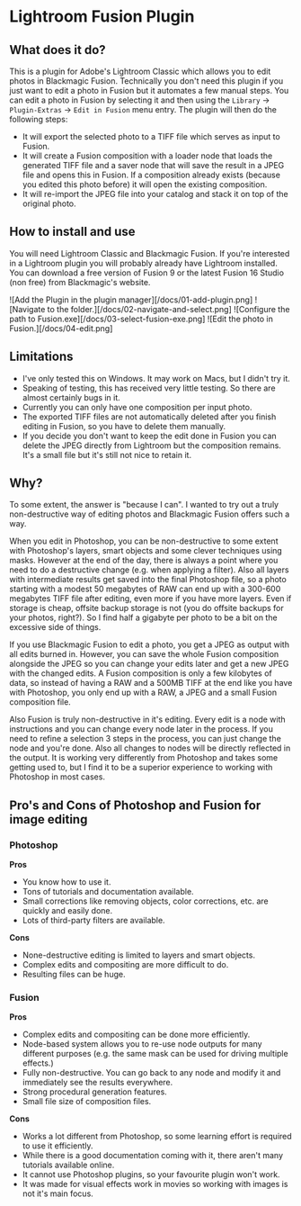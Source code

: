 # Lightroom Fusion Plugin

## What does it do?
This is a plugin for Adobe's Lightroom Classic which allows you to edit photos in Blackmagic Fusion. Technically you don't need this plugin if you just want to edit a photo in Fusion but it automates a few manual steps. You can edit a photo in Fusion by selecting it and then using the `Library` -> `Plugin-Extras` -> `Edit in Fusion` menu entry. The plugin will then do the following steps:

* It will export the selected photo to a TIFF file which serves as input to Fusion.
* It will create a Fusion composition with a loader node that loads the generated TIFF file and a saver node that will save the result in a JPEG file and opens this in Fusion. If a composition already exists (because you edited this photo before) it will open the existing composition.
* It will re-import the JPEG file into your catalog and stack it on top of the original photo.

## How to install and use

You will need Lightroom Classic and Blackmagic Fusion. If you're interested in a Lightroom plugin you will probably already have Lightroom installed. You can download a free version of Fusion 9 or the latest Fusion 16 Studio (non free) from Blackmagic's website.

![Add the Plugin in the plugin manager][/docs/01-add-plugin.png]
![Navigate to the folder.][/docs/02-navigate-and-select.png]
![Configure the path to Fusion.exe][/docs/03-select-fusion-exe.png]
![Edit the photo in Fusion.][/docs/04-edit.png]


## Limitations

* I've only tested this on Windows. It may work on Macs, but I didn't try it.
* Speaking of testing, this has received very little testing. So there are almost certainly bugs in it.
* Currently you can only have one composition per input photo.
* The exported TIFF files are not automatically deleted after you finish editing in Fusion, so you have to delete them manually.
* If you decide you don't want to keep the edit done in Fusion you can delete the JPEG directly from Lightroom but the composition remains. It's a small file but it's still not nice to retain it.

## Why?
To some extent, the answer is "because I can". I wanted to try out a truly non-destructive way of editing photos and Blackmagic Fusion offers such a way.

When you edit in Photoshop, you can be non-destructive to some extent with Photoshop's layers, smart objects and some clever techniques using masks. However at the end of the day, there is always a point where you need to do a destructive change (e.g. when applying a filter). Also all layers with intermediate results get saved into the final Photoshop file, so a photo starting with a modest 50 megabytes of RAW can end up with a 300-600 megabytes TIFF file after editing, even more if you have more layers. Even if storage is cheap, offsite backup storage is not (you do offsite backups for your photos, right?). So I find half a gigabyte per photo to be a bit on the excessive side of things.

If you use Blackmagic Fusion to edit a photo, you get a JPEG as output with all edits burned in. However, you can save the whole Fusion composition alongside the JPEG so you can change your edits later and get a new JPEG with the changed edits. A Fusion composition is only a few kilobytes of data, so instead of having a RAW and a 500MB TIFF at the end like you have with Photoshop, you only end up with a RAW, a JPEG and a small Fusion composition file.  

Also Fusion is truly non-destructive in it's editing. Every edit is a node with instructions and you can change every node later in the process. If you need to refine a selection 3 steps in the process, you can just change the node and you're done. Also all changes to nodes will be directly reflected in the output. It is working very differently from Photoshop and takes some getting used to, but I find it to be a superior experience to working with Photoshop in most cases.

## Pro's and Cons of Photoshop and Fusion for image editing
### Photoshop

**Pros** 

* You know how to use it.
* Tons of tutorials and documentation available.
* Small corrections like removing objects, color corrections, etc. are quickly and easily done.
* Lots of third-party filters are available.

**Cons**

* None-destructive editing is limited to layers and smart objects.
* Complex edits and compositing are more difficult to do.
* Resulting files can be huge.

### Fusion

**Pros**

* Complex edits and compositing can be done more efficiently.
* Node-based system allows you to re-use node outputs for many different purposes (e.g. the same mask can be used for driving multiple effects.)
* Fully non-destructive. You can go back to any node and modify it and immediately see the results everywhere.
* Strong procedural generation features.
* Small file size of composition files.

**Cons**

* Works a lot different from Photoshop, so some learning effort is required to use it efficiently.
* While there is a good documentation coming with it, there aren't many tutorials available online.
* It cannot use Photoshop plugins, so your favourite plugin won't work.
* It was made for visual effects work in movies so working with images is not it's main focus. 


